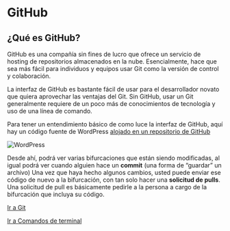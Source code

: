 # **GitHub**
## ¿Qué es GitHub?
GitHub es una compañía sin fines de lucro que ofrece un servicio de hosting de repositorios almacenados en la nube. Esencialmente, hace que sea más fácil para individuos y equipos usar Git como la versión de control y colaboración.

La interfaz de GitHub es bastante fácil de usar para el desarrollador novato que quiera aprovechar las ventajas del Git. Sin GitHub, usar un Git generalmente requiere de un poco más de conocimientos de tecnología y uso de una línea de comando.

 Para tener un entendimiento básico de como luce la interfaz de GitHub, aquí hay un código fuente de WordPress [alojado en un repositorio de GitHub](https://github.com/WordPress/WordPress)


 ![WordPress](https://kinsta.com/es/wp-content/uploads/sites/8/2018/05/qu%C3%A9-es-github-3.png)


 Desde ahí, podrá ver varias bifurcaciones que están siendo modificadas, al igual podrá ver cuando alguien hace un **commit** (una forma de “guardar” un archivo)
 Una vez que haya hecho algunos cambios, usted puede enviar ese código de nuevo a la bifurcación, con tan solo hacer una **solicitud de pulls**. Una solicitud de pull es básicamente pedirle a la persona a cargo de la bifurcación que incluya su código.

 [Ir a Git](./git.md)

 [Ir a Comandos de terminal](./comandos.md)
